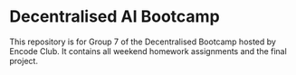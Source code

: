 # Decentralised AI Bootcamp

This repository is for Group 7 of the Decentralised Bootcamp hosted by Encode Club. It contains all weekend homework assignments and the final project.


